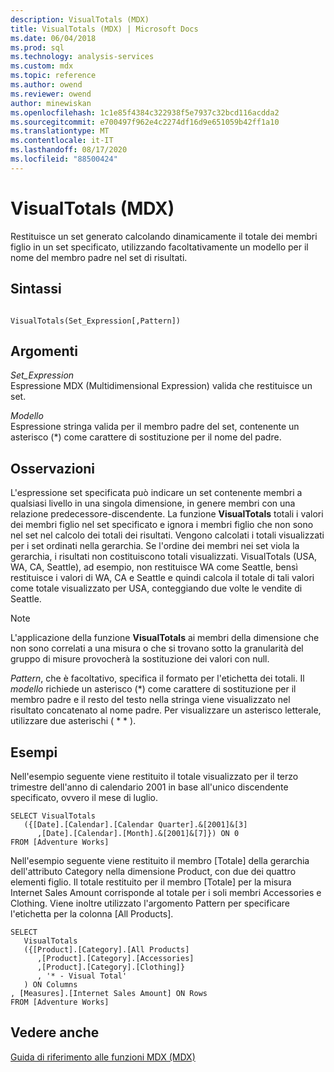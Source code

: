 ```yaml
---
description: VisualTotals (MDX)
title: VisualTotals (MDX) | Microsoft Docs
ms.date: 06/04/2018
ms.prod: sql
ms.technology: analysis-services
ms.custom: mdx
ms.topic: reference
ms.author: owend
ms.reviewer: owend
author: minewiskan
ms.openlocfilehash: 1c1e85f4384c322938f5e7937c32bcd116acdda2
ms.sourcegitcommit: e700497f962e4c2274df16d9e651059b42ff1a10
ms.translationtype: MT
ms.contentlocale: it-IT
ms.lasthandoff: 08/17/2020
ms.locfileid: "88500424"
---
```

# <a name="visualtotals-mdx"></a>VisualTotals (MDX)


  Restituisce un set generato calcolando dinamicamente il totale dei membri figlio in un set specificato, utilizzando facoltativamente un modello per il nome del membro padre nel set di risultati.  
  
## <a name="syntax"></a>Sintassi  
  
```  
  
VisualTotals(Set_Expression[,Pattern])  
```  
  
## <a name="arguments"></a>Argomenti  
 *Set_Expression*  
 Espressione MDX (Multidimensional Expression) valida che restituisce un set.  
  
 *Modello*  
 Espressione stringa valida per il membro padre del set, contenente un asterisco (*) come carattere di sostituzione per il nome del padre.  
  
## <a name="remarks"></a>Osservazioni  
 L'espressione set specificata può indicare un set contenente membri a qualsiasi livello in una singola dimensione, in genere membri con una relazione predecessore-discendente. La funzione **VisualTotals** totali i valori dei membri figlio nel set specificato e ignora i membri figlio che non sono nel set nel calcolo dei totali dei risultati. Vengono calcolati i totali visualizzati per i set ordinati nella gerarchia. Se l'ordine dei membri nei set viola la gerarchia, i risultati non costituiscono totali visualizzati. VisualTotals (USA, WA, CA, Seattle), ad esempio, non restituisce WA come Seattle, bensì restituisce i valori di WA, CA e Seattle e quindi calcola il totale di tali valori come totale visualizzato per USA, conteggiando due volte le vendite di Seattle.  
  
> [!NOTE]  
>  L'applicazione della funzione **VisualTotals** ai membri della dimensione che non sono correlati a una misura o che si trovano sotto la granularità del gruppo di misure provocherà la sostituzione dei valori con null.  
  
 *Pattern*, che è facoltativo, specifica il formato per l'etichetta dei totali. Il *modello* richiede un asterisco (*) come carattere di sostituzione per il membro padre e il resto del testo nella stringa viene visualizzato nel risultato concatenato al nome padre. Per visualizzare un asterisco letterale, utilizzare due asterischi ( \* \* ).  
  
## <a name="examples"></a>Esempi  
 Nell'esempio seguente viene restituito il totale visualizzato per il terzo trimestre dell'anno di calendario 2001 in base all'unico discendente specificato, ovvero il mese di luglio.  
  
```  
SELECT VisualTotals  
   ({[Date].[Calendar].[Calendar Quarter].&[2001]&[3]  
      ,[Date].[Calendar].[Month].&[2001]&[7]}) ON 0  
FROM [Adventure Works]  
```  
  
 Nell'esempio seguente viene restituito il membro [Totale] della gerarchia dell'attributo Category nella dimensione Product, con due dei quattro elementi figlio. Il totale restituito per il membro [Totale] per la misura Internet Sales Amount corrisponde al totale per i soli membri Accessories e Clothing. Viene inoltre utilizzato l'argomento Pattern per specificare l'etichetta per la colonna [All Products].  
  
```  
SELECT  
   VisualTotals  
   ({[Product].[Category].[All Products]  
      ,[Product].[Category].[Accessories]  
      ,[Product].[Category].[Clothing]}  
      , '* - Visual Total'  
   ) ON Columns  
, [Measures].[Internet Sales Amount] ON Rows  
FROM [Adventure Works]  
```  
  
## <a name="see-also"></a>Vedere anche  
 [Guida di riferimento alle funzioni MDX &#40;MDX&#41;](../mdx/mdx-function-reference-mdx.md)  
  
  
